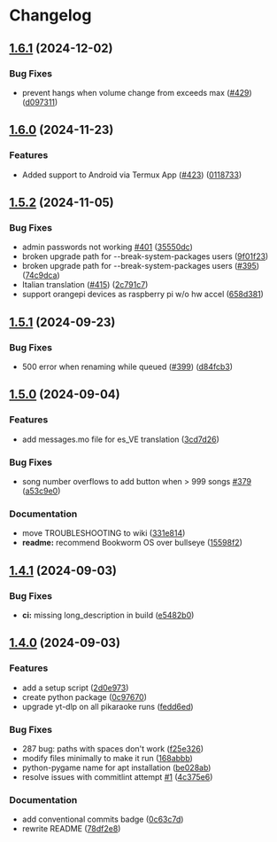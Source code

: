 # Changelog

## [1.6.1](https://github.com/vicwomg/pikaraoke/compare/1.6.0...1.6.1) (2024-12-02)


### Bug Fixes

* prevent hangs when volume change from exceeds max ([#429](https://github.com/vicwomg/pikaraoke/issues/429)) ([d097311](https://github.com/vicwomg/pikaraoke/commit/d0973114be53759f88a59d33112efffc72ebc6db))

## [1.6.0](https://github.com/vicwomg/pikaraoke/compare/1.5.2...1.6.0) (2024-11-23)


### Features

* Added support to Android via Termux App ([#423](https://github.com/vicwomg/pikaraoke/issues/423)) ([0118733](https://github.com/vicwomg/pikaraoke/commit/0118733d698263bc684829aeed69b3c589df43e5))

## [1.5.2](https://github.com/vicwomg/pikaraoke/compare/1.5.1...1.5.2) (2024-11-05)


### Bug Fixes

* admin passwords not working [#401](https://github.com/vicwomg/pikaraoke/issues/401) ([35550dc](https://github.com/vicwomg/pikaraoke/commit/35550dc858864aa928d5f25f75b57472826a11c0))
* broken upgrade path for --break-system-packages users ([9f01f23](https://github.com/vicwomg/pikaraoke/commit/9f01f23ebaabee2aa72b674ebe668d3247be571d))
* broken upgrade path for --break-system-packages users ([#395](https://github.com/vicwomg/pikaraoke/issues/395)) ([74c9dca](https://github.com/vicwomg/pikaraoke/commit/74c9dcaaf2d3a43bf93d4b179c2809be906855b5))
* Italian translation ([#415](https://github.com/vicwomg/pikaraoke/issues/415)) ([2c791c7](https://github.com/vicwomg/pikaraoke/commit/2c791c7f48129f84c9cf45dc2d857ad6742e4c0e))
* support orangepi devices as raspberry pi w/o hw accel ([658d381](https://github.com/vicwomg/pikaraoke/commit/658d381a82b0c87a321ab4f44d6eefea4bfb3bc0))

## [1.5.1](https://github.com/vicwomg/pikaraoke/compare/1.5.0...1.5.1) (2024-09-23)


### Bug Fixes

* 500 error when renaming while queued ([#399](https://github.com/vicwomg/pikaraoke/issues/399)) ([d84fcb3](https://github.com/vicwomg/pikaraoke/commit/d84fcb3ac8974a56e533c2bc3a2c2a58f91baee2))

## [1.5.0](https://github.com/vicwomg/pikaraoke/compare/1.4.1...1.5.0) (2024-09-04)


### Features

* add messages.mo file for es_VE translation ([3cd7d26](https://github.com/vicwomg/pikaraoke/commit/3cd7d2627f1e3ea2d44b482f896f9a6af750b1af))


### Bug Fixes

* song number overflows to add button when &gt; 999 songs [#379](https://github.com/vicwomg/pikaraoke/issues/379) ([a53c9e0](https://github.com/vicwomg/pikaraoke/commit/a53c9e00e144f5203bbecabe1a02f79dff739b68))


### Documentation

* move TROUBLESHOOTING to wiki ([331e814](https://github.com/vicwomg/pikaraoke/commit/331e814a5299189f5248c8595452af5985da3ef4))
* **readme:** recommend Bookworm OS over bullseye ([15598f2](https://github.com/vicwomg/pikaraoke/commit/15598f22e822e3c2014c63a866ecd3b72530698a))

## [1.4.1](https://github.com/vicwomg/pikaraoke/compare/1.4.0...1.4.1) (2024-09-03)


### Bug Fixes

* **ci:** missing long_description in build ([e5482b0](https://github.com/vicwomg/pikaraoke/commit/e5482b036dee906323aed876bed646237be0df5e))

## [1.4.0](https://github.com/vicwomg/pikaraoke/compare/v1.3.0...1.4.0) (2024-09-03)


### Features

* add a setup script ([2d0e973](https://github.com/vicwomg/pikaraoke/commit/2d0e973717892ec072afb0344a969f471e0400e9))
* create python package ([0c97670](https://github.com/vicwomg/pikaraoke/commit/0c97670bea36eb0f8affa17fd23212f64bbed6a7))
* upgrade yt-dlp on all pikaraoke runs ([fedd6ed](https://github.com/vicwomg/pikaraoke/commit/fedd6ed64e53a1e0fec4bc75368e767b57fa6b7e))


### Bug Fixes

* 287 bug: paths with spaces don't work ([f25e326](https://github.com/vicwomg/pikaraoke/commit/f25e32676066754c69f7bfb5b75b54c84ec7d866))
* modify files minimally to make it run ([168abbb](https://github.com/vicwomg/pikaraoke/commit/168abbb069412c1c2913a222623b0bfa0e5ccdf7))
* python-pygame name for apt installation ([be028ab](https://github.com/vicwomg/pikaraoke/commit/be028ab030f3a5a9e6463d9bcbabf6f957ea0dfe))
* resolve issues with commitlint attempt [#1](https://github.com/vicwomg/pikaraoke/issues/1) ([4c375e6](https://github.com/vicwomg/pikaraoke/commit/4c375e665f2333d527335e16d7db6093d96ed5a5))


### Documentation

* add conventional commits badge ([0c63c7d](https://github.com/vicwomg/pikaraoke/commit/0c63c7db4933bfe4549b19b04dc7a46a342039a6))
* rewrite README ([78df2e8](https://github.com/vicwomg/pikaraoke/commit/78df2e8bfc492c75d3befc09b777fdef8d4855fb))
